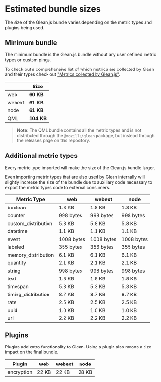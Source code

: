 # Estimated bundle sizes

The size of the Glean.js bundle varies depending on the metric types and plugins being used.

## Minimum bundle

The minimum bundle is the Glean.js bundle without any user defined metric types or custom pings.

To check out a comprehensive list of which metrics are collected by Glean and their types check out
["Metrics collected by Glean.js"](https://github.com/mozilla/glean.js/blob/main/docs/reference/metrics.md).

<!-- ! -->
|| Size |
|--|--|
|web|**60 KB**|
|webext|**61 KB**|
|node|**61 KB**|
|QML|**104 KB**|
<!-- ! -->

> **Note**: The QML bundle contains all the metric types and is not distributed through the
> `@mozilla/glean` package, but instead through the releases page on this repository.

## Additional metric types

Every metric type imported will make the size of the Glean.js bundle larger.

Even importing metric types that are also used by Glean internally will slightly increase
the size of the bundle due to auxiliary code necessary to export the metric types code
to external consumers.

<!-- ! -->
|Metric Type| web|webext|node|
|--|--|--|--|
|boolean|1.8 KB |1.8 KB |1.8 KB |
|counter|998 bytes |998 bytes |998 bytes |
|custom_distribution|5.8 KB |5.8 KB |5.8 KB |
|datetime|1.1 KB |1.1 KB |1.1 KB |
|event|1008 bytes |1008 bytes |1008 bytes |
|labeled|355 bytes |356 bytes |355 bytes |
|memory_distribution|6.1 KB |6.1 KB |6.1 KB |
|quantity|2.1 KB |2.1 KB |2.1 KB |
|string|998 bytes |998 bytes |998 bytes |
|text|1.8 KB |1.8 KB |1.8 KB |
|timespan|5.3 KB |5.3 KB |5.3 KB |
|timing_distribution|8.7 KB |8.7 KB |8.7 KB |
|rate|2.5 KB |2.5 KB |2.5 KB |
|uuid|1.0 KB |1.0 KB |1.0 KB |
|url|2.2 KB |2.2 KB |2.2 KB |
<!-- ! -->

## Plugins

Plugins add extra functionality to Glean.
Using a plugin also means a size impact on the final bundle.

<!-- ! -->
|Plugin| web|webext|node|
|--|--|--|--|
|encryption|22 KB |22 KB |28 KB |
<!-- ! -->
